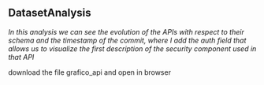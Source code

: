 ## DatasetAnalysis

_In this analysis we can see the evolution of the APIs with respect to their schema and the timestamp of the commit, 
where I add the auth field that allows us to visualize the first description of the security component used in that API_

download the file grafico_api and open in browser
